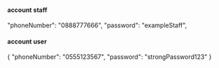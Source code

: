 #### account staff

"phoneNumber": "0888777666",
"password": "exampleStaff",

#### account user

{
"phoneNumber": "0555123567",
"password": "strongPassword123"
}
